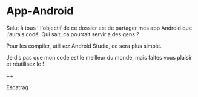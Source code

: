 # App-Android
Salut à tous ! l'objectif de ce dossier est de partager mes app Android que j'aurais codé. Qui sait, ca pourrait servir a des gens ?

Pour les compiler, utilisez Android Studio, ce sera plus simple.

Je dis pas que mon code est le meilleur du monde, mais faites vous plaisir et réutilisez le !

++

Escatrag
